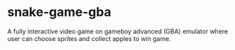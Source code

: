 # snake-game-gba
A fully interactive video game on gameboy advanced (GBA) emulator where user can choose sprites and collect apples to win game.
